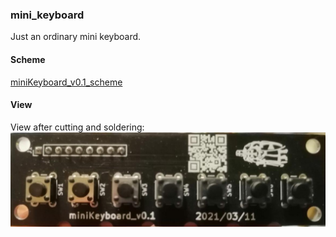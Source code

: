 ### mini_keyboard  

Just an ordinary mini keyboard.  

#### Scheme  
[miniKeyboard_v0.1_scheme](docs/miniKeyboard_v0.1_scheme.pdf)  

#### View  
View after cutting and soldering:  
![view](view/v0.1/view_v0.1.jpeg)  